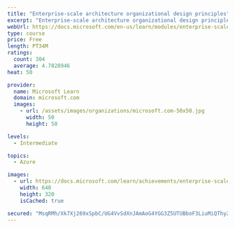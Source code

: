 ```yaml
---
title: "Enterprise-scale architecture organizational design principles"
excerpt: "Enterprise-scale architecture organizational design principles"
webUrl: https://docs.microsoft.com/en-us/learn/modules/enterprise-scale-organization/
type: course
price: Free
length: PT34M
ratings:
  count: 304
  average: 4.7828946
heat: 50

provider:
  name: Microsoft Learn
  domain: microsoft.com
  images:
    - url: /assets/images/organizations/microsoft.com-50x50.jpg
      width: 50
      height: 50

levels:
  - Intermediate

topics:
  - Azure

images:
  - url: https://docs.microsoft.com/learn/achievements/enterprise-scale-organizational-design-principles-social.png
    width: 640
    height: 320
    isCached: true

secured: "MsqRMh/Xk7Xj269xSpbC/UG4VvSdXnJAmAoG4YGG3Z5UTUBboF3LiuMiQThyZ1JEwmDzeL9dMhI9zPtvtKCpSJXnZcdjVQpGicSzDITJWCf8cwUPQ9oPCsvmjPDQhDsCAIBve2t6GSLHIIoyOGCJFVT2dfLJA1bkeWxRe3tNYl4jsxEvG4/rLLXnMEVc9usFMTgcCxDvQVCxqVb0m7yWQIpfSMviMmVy4GCOv7h00rGBU3d7K4S0AcZkcX1ZN/lgzi6L1sRg5ybJYUh6QTHHy1ggAcpxjaY+8PqvuxgtlXw+89RaImbcGmqmtTjGwTZbDiiLW5HUiob5fNtIQ83XdIrSsQh+ZhlNuK/coWnAB11M3DTdJE9gByWsvsCM2o47aofPPZHgQcvZGf2IKkEpEvwRX3hpLnGhJ9C2qDy12Zc=;QDt9BqkFjZu4U/D1MG8m/Q=="
---
```


